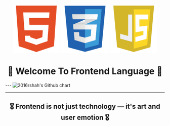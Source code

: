 <p align="center">
  <img src="https://github.com/Henry-Lecode/Henry-Lecode/blob/main/HTML.jpg?raw=true" width="150" height="150" />
  <img src="https://github.com/Henry-Lecode/Henry-Lecode/blob/main/CSS.jpg?raw=true" width="150" height="150" />
  <img src="https://github.com/Henry-Lecode/Henry-Lecode/blob/main/Javascript.jpg?raw=true" width="150" height="150" />
</p>
<h1 align="center">🎉 Welcome To Frontend Language 🎉</h1>
---

<img src="https://ghchart.rshah.org/2016rshah" alt="2016rshah's Github chart" />

---

<h2 align="center">🎖️ Frontend is not just technology — it's art and user emotion 🎖️</h2>
